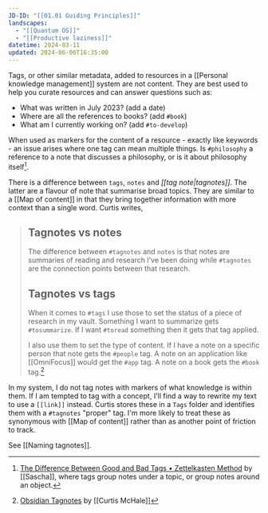 ```yaml
---
JD-ID: "[[01.01 Guiding Principles]]"
landscapes:
  - "[[Quantum OS]]"
  - "[[Productive laziness]]"
datetime: 2024-03-11
updated: 2024-06-06T16:35:00
---
```

Tags, or other similar metadata, added to resources in a [[Personal knowledge management]] system are not content. They are best used to help you curate resources and can answer questions such as:

- What was written in July 2023? (add a date)
- Where are all the references to books? (add `#book`)
- What am I currently working on? (add `#to-develop`)

When used as markers for the content of a resource - exactly like keywords - an issue arises where one tag can mean multiple things. Is `#philosophy` a reference to a note that discusses a philosophy, or is it about philosophy itself[^1].

There is a difference between `tags`, `notes` and *[[tag note|tagnotes]]*. The latter are a flavour of note that summarise broad topics. They are similar to a [[Map of content]] in that they bring together information with more context than a single word. Curtis writes,

> ## Tagnotes vs notes
> The difference between `#tagnotes` and `notes` is that notes are summaries of reading and research I’ve been doing while `#tagnotes` are the connection points between that research.
>  
>  ## Tagnotes vs tags
>  When it comes to `#tags` I use those to set the status of a piece of research in my vault. Something I want to summarize gets `#tosummarize`. If I want `#toread` something then it gets that tag applied.
>  
>  I also use them to set the type of content. If I have a note on a specific person that note gets the `#people` tag. A note on an application like [[OmniFocus]] would get the `#app` tag. A note on a book gets the `#book` tag.[^2]

In my system, I do not tag notes with markers of what knowledge is within them. If I am tempted to tag with a concept, I'll find a way to rewrite my text to use a `[[link]]` instead. Curtis stores these in a `Tags` folder and identifies them with a `#tagnotes` "proper" tag. I'm more likely to treat these as synonymous with [[Map of content]] rather than as another point of friction to track.

See [[Naming tagnotes]].

[^1]: [The Difference Between Good and Bad Tags • Zettelkasten Method](https://zettelkasten.de/posts/object-tags-vs-topic-tags/) by [[Sascha]], where tags group notes under a topic, or group notes around an object.
[^2]: [Obsidian Tagnotes](https://curtismchale.ca/2021/07/26/obsidian-tagnotes/) by [[Curtis McHale]] 